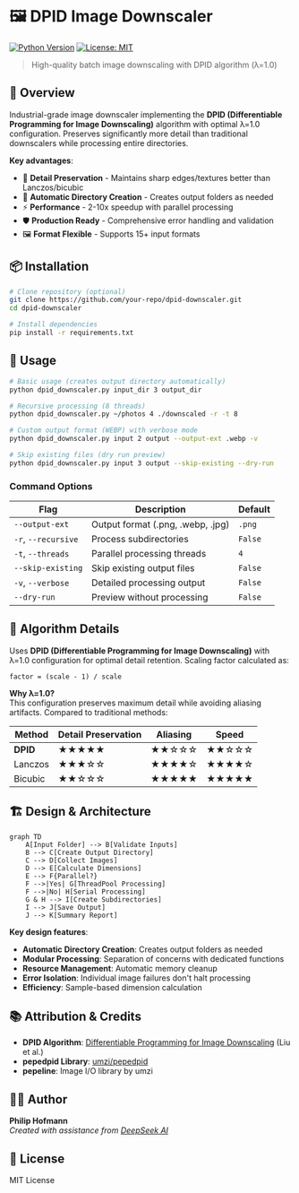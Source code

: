 # 🖼️ DPID Image Downscaler

[![Python Version](https://img.shields.io/badge/python-3.9+-blue.svg)](https://www.python.org/)
[![License: MIT](https://img.shields.io/badge/License-MIT-yellow.svg)](https://opensource.org/licenses/MIT)

> High-quality batch image downscaling with DPID algorithm (λ=1.0)

## 🌟 Overview
Industrial-grade image downscaler implementing the **DPID (Differentiable Programming for Image Downscaling)** algorithm with optimal λ=1.0 configuration. Preserves significantly more detail than traditional downscalers while processing entire directories.

**Key advantages**:
- 🎯 **Detail Preservation** - Maintains sharp edges/textures better than Lanczos/bicubic
- 📂 **Automatic Directory Creation** - Creates output folders as needed
- ⚡ **Performance** - 2-10x speedup with parallel processing
- 🛡️ **Production Ready** - Comprehensive error handling and validation
- 🖼️ **Format Flexible** - Supports 15+ input formats

## 📦 Installation
```bash
# Clone repository (optional)
git clone https://github.com/your-repo/dpid-downscaler.git
cd dpid-downscaler

# Install dependencies
pip install -r requirements.txt
```

## 🚀 Usage
```bash
# Basic usage (creates output directory automatically)
python dpid_downscaler.py input_dir 3 output_dir

# Recursive processing (8 threads)
python dpid_downscaler.py ~/photos 4 ./downscaled -r -t 8

# Custom output format (WEBP) with verbose mode
python dpid_downscaler.py input 2 output --output-ext .webp -v

# Skip existing files (dry run preview)
python dpid_downscaler.py input 3 output --skip-existing --dry-run
```

### Command Options
| Flag               | Description                          | Default   |
|--------------------|--------------------------------------|-----------|
| `--output-ext`     | Output format (.png, .webp, .jpg)   | `.png`    |
| `-r`, `--recursive`| Process subdirectories              | `False`   |
| `-t`, `--threads`  | Parallel processing threads         | `4`       |
| `--skip-existing`  | Skip existing output files          | `False`   |
| `-v`, `--verbose`  | Detailed processing output          | `False`   |
| `--dry-run`        | Preview without processing          | `False`   |

## 🧠 Algorithm Details
Uses **DPID (Differentiable Programming for Image Downscaling)** with λ=1.0 configuration for optimal detail retention. Scaling factor calculated as:

```
factor = (scale - 1) / scale
```

**Why λ=1.0?**  
This configuration preserves maximum detail while avoiding aliasing artifacts. Compared to traditional methods:

| Method    | Detail Preservation | Aliasing | Speed |
|-----------|---------------------|----------|-------|
| **DPID**  | ★★★★★              | ★★☆☆☆    | ★★☆☆☆ |
| Lanczos   | ★★★☆☆              | ★★★★☆    | ★★★★☆ |
| Bicubic   | ★★☆☆☆              | ★★★★★    | ★★★★★ |

## 🏗️ Design & Architecture
```mermaid
graph TD
    A[Input Folder] --> B[Validate Inputs]
    B --> C[Create Output Directory]
    C --> D[Collect Images]
    D --> E[Calculate Dimensions]
    E --> F{Parallel?}
    F -->|Yes| G[ThreadPool Processing]
    F -->|No| H[Serial Processing]
    G & H --> I[Create Subdirectories]
    I --> J[Save Output]
    J --> K[Summary Report]
```

**Key design features**:
- **Automatic Directory Creation**: Creates output folders as needed
- **Modular Processing**: Separation of concerns with dedicated functions
- **Resource Management**: Automatic memory cleanup
- **Error Isolation**: Individual image failures don't halt processing
- **Efficiency**: Sample-based dimension calculation

## 📚 Attribution & Credits
- **DPID Algorithm**: [Differentiable Programming for Image Downscaling](https://arxiv.org/abs/2008.12960) (Liu et al.)
- **pepedpid Library**: [umzi/pepedpid](https://github.com/umzi/pepedpid)
- **pepeline**: Image I/O library by umzi

## 👨‍💻 Author
**Philip Hofmann**  
*Created with assistance from [DeepSeek AI](https://deepseek.com)*

## 📜 License
MIT License